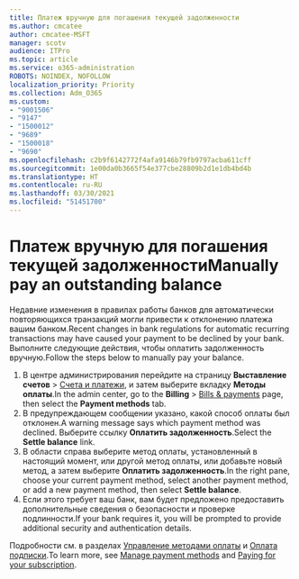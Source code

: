 ```yaml
---
title: Платеж вручную для погашения текущей задолженности
ms.author: cmcatee
author: cmcatee-MSFT
manager: scotv
audience: ITPro
ms.topic: article
ms.service: o365-administration
ROBOTS: NOINDEX, NOFOLLOW
localization_priority: Priority
ms.collection: Adm_O365
ms.custom:
- "9001506"
- "9147"
- "1500012"
- "9689"
- "1500018"
- "9690"
ms.openlocfilehash: c2b9f6142772f4afa9146b79fb9797acba611cff
ms.sourcegitcommit: 1e00da0b3665f54e377cbe28809b2d1e1db4bd4b
ms.translationtype: HT
ms.contentlocale: ru-RU
ms.lasthandoff: 03/30/2021
ms.locfileid: "51451700"
---
```

# <a name="manually-pay-an-outstanding-balance"></a><span data-ttu-id="c0c3a-102">Платеж вручную для погашения текущей задолженности</span><span class="sxs-lookup"><span data-stu-id="c0c3a-102">Manually pay an outstanding balance</span></span>

<span data-ttu-id="c0c3a-103">Недавние изменения в правилах работы банков для автоматически повторяющихся транзакций могли привести к отклонению платежа вашим банком.</span><span class="sxs-lookup"><span data-stu-id="c0c3a-103">Recent changes in bank regulations for automatic recurring transactions may have caused your payment to be declined by your bank.</span></span> <span data-ttu-id="c0c3a-104">Выполните следующие действия, чтобы оплатить задолженность вручную.</span><span class="sxs-lookup"><span data-stu-id="c0c3a-104">Follow the steps below to manually pay your balance.</span></span>

1. <span data-ttu-id="c0c3a-105">В центре администрирования перейдите на страницу **Выставление счетов** > [Счета и платежи](https://go.microsoft.com/fwlink/p/?linkid=2018806), и затем выберите вкладку **Методы оплаты**.</span><span class="sxs-lookup"><span data-stu-id="c0c3a-105">In the admin center, go to the **Billing** > [Bills & payments](https://go.microsoft.com/fwlink/p/?linkid=2018806) page, then select the **Payment methods** tab.</span></span>
2. <span data-ttu-id="c0c3a-106">В предупреждающем сообщении указано, какой способ оплаты был отклонен.</span><span class="sxs-lookup"><span data-stu-id="c0c3a-106">A warning message says which payment method was declined.</span></span> <span data-ttu-id="c0c3a-107">Выберите ссылку **Оплатить задолженность**.</span><span class="sxs-lookup"><span data-stu-id="c0c3a-107">Select the **Settle balance** link.</span></span>
3. <span data-ttu-id="c0c3a-108">В области справа выберите метод оплаты, установленный в настоящий момент, или другой метод оплаты, или добавьте новый метод, а затем выберите **Оплатить задолженность**.</span><span class="sxs-lookup"><span data-stu-id="c0c3a-108">In the right pane, choose your current payment method, select another payment method, or add a new payment method, then select **Settle balance**.</span></span>
4. <span data-ttu-id="c0c3a-109">Если этого требует ваш банк, вам будет предложено предоставить дополнительные сведения о безопасности и проверке подлинности.</span><span class="sxs-lookup"><span data-stu-id="c0c3a-109">If your bank requires it, you will be prompted to provide additional security and authentication details.</span></span>

<span data-ttu-id="c0c3a-110">Подробности см. в разделах [Управление методами оплаты](https://docs.microsoft.com/microsoft-365/commerce/billing-and-payments/manage-payment-methods) и [Оплата подписки](https://docs.microsoft.com/microsoft-365/commerce/billing-and-payments/pay-for-your-subscription).</span><span class="sxs-lookup"><span data-stu-id="c0c3a-110">To learn more, see [Manage payment methods](https://docs.microsoft.com/microsoft-365/commerce/billing-and-payments/manage-payment-methods) and [Paying for your subscription](https://docs.microsoft.com/microsoft-365/commerce/billing-and-payments/pay-for-your-subscription).</span></span>
